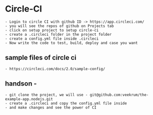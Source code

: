 # Circle-CI

    - Login to circle CI with github ID -> https://app.circleci.com/
    - you will see the repos of github on Projects tab
    - click on setup project to setup circle-ci
    - create a .circleci folder in the project folder
    - create a config.yml file inside .circleci 
    - Now write the code to test, build, deploy and case you want

## sample files of circle ci
    - https://circleci.com/docs/2.0/sample-config/

## handson -
    - git clone the project, we will use - git@github.com:veekrum/the-example-app.nodejs.git
    - create a .circleci and copy the config.yml file inside 
    - and make changes and see the power of CI
